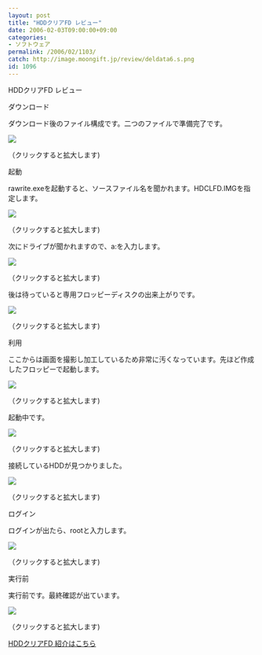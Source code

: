 ```yaml
---
layout: post
title: "HDDクリアFD レビュー"
date: 2006-02-03T09:00:00+09:00
categories:
- ソフトウェア
permalink: /2006/02/1103/
catch: http://image.moongift.jp/review/deldata6.s.png
id: 1096
---
```

HDDクリアFD レビュー  
<!--more-->

ダウンロード

  

ダウンロード後のファイル構成です。二つのファイルで準備完了です。

  

[![](http://image.moongift.jp/review/deldata1.s.png)](http://image.moongift.jp/review/deldata1.png)  
  
（クリックすると拡大します)

  

起動

  

rawrite.exeを起動すると、ソースファイル名を聞かれます。HDCLFD.IMGを指定します。

  

[![](http://image.moongift.jp/review/deldata2.s.png)](http://image.moongift.jp/review/deldata2.png)  
  
（クリックすると拡大します)

  

次にドライブが聞かれますので、a:を入力します。

  

[![](http://image.moongift.jp/review/deldata3.s.png)](http://image.moongift.jp/review/deldata3.png)  
  
（クリックすると拡大します)

  

後は待っていると専用フロッピーディスクの出来上がりです。

  

[![](http://image.moongift.jp/review/deldata4.s.png)](http://image.moongift.jp/review/deldata4.png)  
  
（クリックすると拡大します)

  

利用

  

ここからは画面を撮影し加工しているため非常に汚くなっています。先ほど作成したフロッピーで起動します。

  

[![](http://image.moongift.jp/review/deldata6.s.png)](http://image.moongift.jp/review/deldata6.png)  
  
（クリックすると拡大します)

  

起動中です。

  

[![](http://image.moongift.jp/review/deldata7.s.png)](http://image.moongift.jp/review/deldata7.png)  
  
（クリックすると拡大します)

  

接続しているHDDが見つかりました。

  

[![](http://image.moongift.jp/review/deldata8.s.png)](http://image.moongift.jp/review/deldata8.png)  
  
（クリックすると拡大します)

  

ログイン

  

ログインが出たら、rootと入力します。

  

[![](http://image.moongift.jp/review/deldata5.s.png)](http://image.moongift.jp/review/deldata5.png)  
  
（クリックすると拡大します)

  

実行前

  

実行前です。最終確認が出ています。

  

[![](http://image.moongift.jp/review/deldata9.s.png)](http://image.moongift.jp/review/deldata9.png)  
  
（クリックすると拡大します)

  

[HDDクリアFD 紹介はこちら](http://oss.moongift.jp/intro/i-1081.html)

